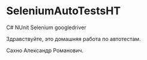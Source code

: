 # SeleniumAutoTestsHT
C# NUnit Selenium googledriver 



Здравствуйте, это домашняя работа по автотестам.

Сахно Александр Романович.
